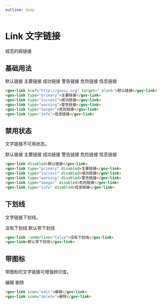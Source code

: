 ```yaml
---
outline: deep
---
```


# Link 文字链接

规范的超链接

## 基础用法

<demo-container class="demo-gov-link">
	<gov-link href="http://govui.org" target="_blank">默认链接</gov-link>
	<gov-link type="primary">主要链接</gov-link>
	<gov-link type="success">成功链接</gov-link>
	<gov-link type="warning">警告链接</gov-link>
	<gov-link type="danger">危险链接</gov-link>
	<gov-link type="info">信息链接</gov-link>
</demo-container>

```md
<gov-link href="http://govui.org" target="_blank">默认链接</gov-link>
<gov-link type="primary">主要链接</gov-link>
<gov-link type="success">成功链接</gov-link>
<gov-link type="warning">警告链接</gov-link>
<gov-link type="danger">危险链接</gov-link>
<gov-link type="info">信息链接</gov-link>
```

## 禁用状态

文字链接不可用状态。

<demo-container class="demo-gov-link">
	<gov-link disabled>默认链接</gov-link>
	<gov-link type="primary" disabled>主要链接</gov-link>
	<gov-link type="success" disabled>成功链接</gov-link>
	<gov-link type="warning" disabled>警告链接</gov-link>
	<gov-link type="danger" disabled>危险链接</gov-link>
	<gov-link type="info" disabled>信息链接</gov-link>
</demo-container>

```md
<gov-link disabled>默认链接</gov-link>
<gov-link type="primary" disabled>主要链接</gov-link>
<gov-link type="success" disabled>成功链接</gov-link>
<gov-link type="warning" disabled>警告链接</gov-link>
<gov-link type="danger" disabled>危险链接</gov-link>
<gov-link type="info" disabled>信息链接</gov-link>
```

## 下划线

文字链接下划线。

<demo-container class="demo-gov-link">
	<gov-link :underline="false">没有下划线</gov-link>
	<gov-link type="primary">默认带下划线</gov-link>
</demo-container>

```md
<gov-link :underline="false">没有下划线</gov-link>
<gov-link>默认带下划线</gov-link>
```

## 带图标

带图标的文字链接可增强辨识度。

<demo-container class="demo-gov-link">
	<gov-link icon="edit">编辑</gov-link>
	<gov-link icon="delete">删除</gov-link>
</demo-container>

```md
<gov-link icon="edit">编辑</gov-link>
<gov-link icon="delete">删除</gov-link>
```
